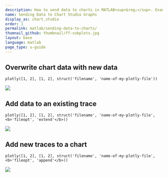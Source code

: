 ```yaml
---
description: How to send data to charts in MATLAB<sup>&reg;</sup>. Examples of overwriting charts with new data, extending traces, and adding new traces.
name: Sending Data to Chart Studio Graphs
display_as: chart_studio
order: 1
permalink: matlab/sending-data-to-charts/
thumnail_github: thumbnail/ff-subplots.jpg
layout: base
language: matlab
page_type: u-guide
---
```



## Overwrite chart data with new data


```{matlab}
plotly([1, 2], [1, 2], struct('filename', 'name-of-my-plotly-file'))
```

<img src="http://i.imgur.com/VuobuN3.gif">


<!--------------------- EXAMPLE BREAK ------------------------->

## Add data to an existing trace


```{matlab}
plotly([1, 2], [1, 2], struct('filename', 'name-of-my-plotly-file', <b>'fileopt', 'extend'</b>))
```

<img src="http://i.imgur.com/2LhVSX6.gif">

<!--------------------- EXAMPLE BREAK ------------------------->

## Add new traces to a chart


```{matlab}
plotly([1, 2], [1, 2], struct('filename', 'name-of-my-plotly-file', <b>'fileopt', 'append'</b>))
```

<img src="http://i.imgur.com/RzrURdn.gif">


<!--------------------- EXAMPLE BREAK ------------------------->